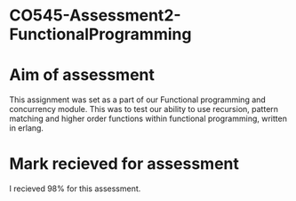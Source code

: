 # CO545-Assessment2-FunctionalProgramming

<h1> Aim of assessment </h1>
This assignment was set as a part of our Functional programming and concurrency module. This was to test our ability to use recursion, pattern matching and higher order functions within functional programming, written in erlang.

<h1> Mark recieved for assessment </h1>
I recieved 98% for this assessment.
